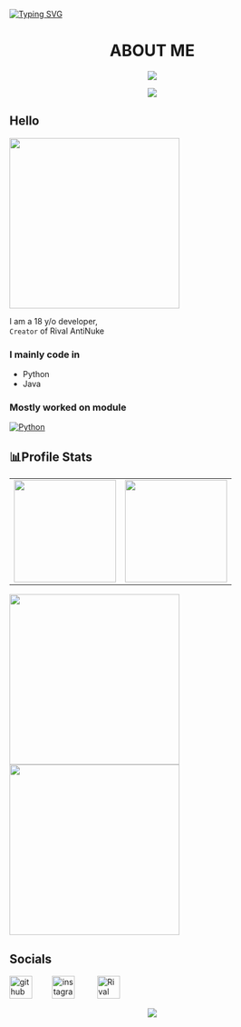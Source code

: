 [![Typing SVG](https://readme-typing-svg.herokuapp.com?font=Kanit&size=35&duration=2000&pause=500&color=F75C5C&width=435&lines=hello+user%2C;welcome+to+antinuke0day)](https://github.com/antinuke0day/)


# <h1 align="center"> ABOUT ME </h1>

<p align="center">
  <a><img src="https://readme-typing-svg.herokuapp.com?color=3DF7E2&size=30&center=true&lines=Self+taught+developer;Experienced+in+python;Keen+to+learn+new+things"></a>
</p>
<p align="center">  
<img src="https://komarev.com/ghpvc/?username=antinuke0day">
</p>

## Hello
<img src="https://media.giphy.com/media/xUA7bdpLxQhsSQdyog/giphy.gif" width="300"/>

I am a 18 y/o developer, </br>
`Creator` of Rival AntiNuke

### I mainly code in
- Python  
- Java
</img>

### Mostly worked on module



<!-- py -->
<a align="left" href="https://github.com/antinuke0day?tab=repositories" target="_blank"><img alt="Python" src="https://img.shields.io/badge/-Python-3776AB?style=flat-square&logo=Python&logoColor=white"></a>




## 📊Profile Stats


<table width="100%" align="center">
  <tr>
    <td>
<img height="180em" src="https://github-readme-stats.vercel.app/api?username=antinuke0day&show_icons=true&theme=radical" /> </td>
<td> <img height="180em" src="https://github-readme-stats.vercel.app/api/top-langs/?username=antinuke0day&show_icons=true&hide_border=true&layout=compact&langs_count=8&theme=tokyonight"/> </td>  
  
  </tr>
 <table>
<p align="left">
  <a href="https://github.com/antinuke0day/rival"><img width="300" src="https://denvercoder1-github-readme-stats.vercel.app/api/pin/?username=antinuke0day&repo=rival&theme=react&bg_color=1F222E&title_color=F85D7F&icon_color=F8D866&hide_border=true&show_icons=false"></a>
  <a href="https://github.com/antinuke0day/button_paginator"><img width="300" src="https://denvercoder1-github-readme-stats.vercel.app/api/pin/?username=antinuke0day&repo=button_paginator&theme=react&bg_color=1F222E&title_color=F85D7F&icon_color=F8D866&hide_border=true&show_icons=false"></a>



</p>


## Socials
   

<p align="center">
  
  [<img src='https://upload.wikimedia.org/wikipedia/commons/a/ae/Github-desktop-logo-symbol.svg' alt='github' height='40'>](https://github.com/antinuke0day)&nbsp;&nbsp;&nbsp;&nbsp;&nbsp;&nbsp;&nbsp;&nbsp;&nbsp;[<img src='https://cdx.solo.to/images/logo/solo-text-logo-color.svg' alt='instagram' height='40'>](https://solo.to/fry)
  &nbsp;&nbsp;&nbsp;&nbsp;&nbsp;&nbsp;&nbsp;&nbsp;&nbsp;[<img src='https://raw.githubusercontent.com/peterthehan/peterthehan/master/assets/discord.svg' alt='Rival' height='40'>](https://discord.com/oauth2/authorize?client_id=986564927827378246&permissions=8&scope=applications.commands%20bot)
   
</p>

<p align="center">  
<img src="https://discord.c99.nl/widget/theme-1/714703136270581841.png">
</p>


